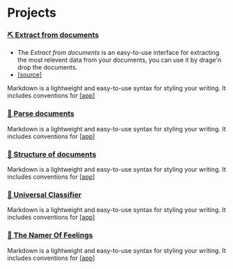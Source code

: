 
# Projects

### [⛏️ Extract from documents](https://lodeil-doc-extract-agent-app-jt8h81.streamlitapp.com/)
-   The *Extract from documents* is an easy-to-use interface for extracting the most relevent data from your documents, you can use it by drage'n drop the documents. 
-   [[source]](https://github.com/lodeil/doc_extract_agent) 

Markdown is a lightweight and easy-to-use syntax for styling your writing. It includes conventions for
[[app]](https://lodeil-doc-extract-agent-app-jt8h81.streamlitapp.com/)  

### [📖 Parse documents](https://github.com/lodeil/doc_parse_agent) 
Markdown is a lightweight and easy-to-use syntax for styling your writing. It includes conventions for
[[app]](https://lodeil-doc-parse-agent-app-spncoa.streamlitapp.com/) 

### [🧱 Structure of documents](https://github.com/lodeil/structure_doc_agent)
Markdown is a lightweight and easy-to-use syntax for styling your writing. It includes conventions for
[[app]](https://huggingface.co/spaces/Delchiga/structure_doc_agent) 

### [🦉 Universal Classifier](https://github.com/lodeil/universal_classifier) 
Markdown is a lightweight and easy-to-use syntax for styling your writing. It includes conventions for
[[app]](https://lodeil-universal-classifier-app-at1jtk.streamlitapp.com/) 

### [🔵 The Namer Of Feelings](https://github.com/lodeil/the_namer_of_feelings) 
Markdown is a lightweight and easy-to-use syntax for styling your writing. It includes conventions for
[[app]](https://lodeil-the-namer-of-feelings-app-c7it1h.streamlitapp.com/) 
